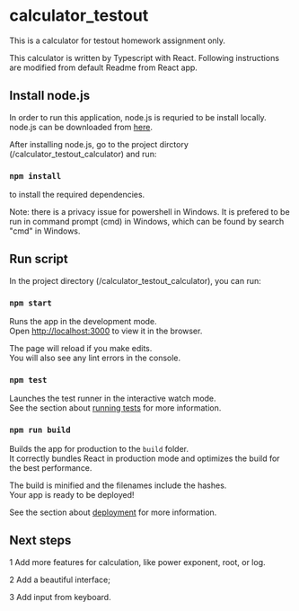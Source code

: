 # calculator_testout
This is a calculator for testout homework assignment only.

This calculator is written by Typescript with React. Following instructions are modified from default Readme from React app.

## Install node.js

In order to run this application, node.js is requried to be install locally. node.js can be downloaded from [here](https://docs.npmjs.com/downloading-and-installing-node-js-and-npm).

After installing node.js, go to the project dirctory (/calculator_testout_calculator) and run:

### `npm install`

to install the required dependencies.

Note: there is a privacy issue for powershell in Windows. It is prefered to be run in command prompt (cmd) in Windows, which can be found by search "cmd" in Windows.

## Run script

In the project directory (/calculator_testout_calculator), you can run:

### `npm start`

Runs the app in the development mode.\
Open [http://localhost:3000](http://localhost:3000) to view it in the browser.

The page will reload if you make edits.\
You will also see any lint errors in the console.

### `npm test`

Launches the test runner in the interactive watch mode.\
See the section about [running tests](https://facebook.github.io/create-react-app/docs/running-tests) for more information.

### `npm run build`

Builds the app for production to the `build` folder.\
It correctly bundles React in production mode and optimizes the build for the best performance.

The build is minified and the filenames include the hashes.\
Your app is ready to be deployed!

See the section about [deployment](https://facebook.github.io/create-react-app/docs/deployment) for more information.

## Next steps

1 Add more features for calculation, like power exponent, root, or log.

2 Add a beautiful interface;

3 Add input from keyboard.
